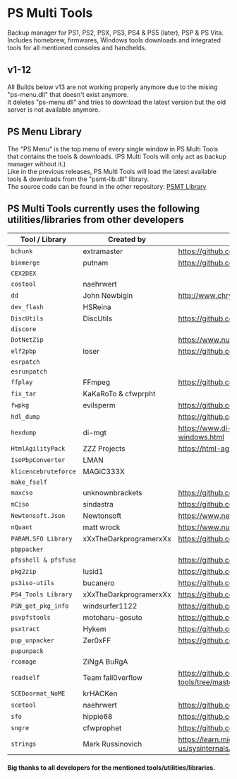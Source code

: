 # PS Multi Tools
Backup manager for PS1, PS2, PSX, PS3, PS4 &amp; PS5 (later), PSP &amp; PS Vita.</br>
Includes homebrew, firmwares, Windows tools downloads and integrated tools for all mentioned consoles and handhelds.

## v1-12
All Builds below v13 are not working properly anymore due to the mising "ps-menu.dll" that doesn't exist anymore.</br>
It deletes "ps-menu.dll" and tries to download the latest version but the old server is not available anymore.

## PS Menu Library
The "PS Menu" is the top menu of every single window in PS Multi Tools that contains the tools & downloads. (PS Multi Tools will only act as backup manager without it.)</br>
Like in the previous releases, PS Multi Tools will load the latest available tools & downloads from the "psmt-lib.dll" library.</br>
The source code can be found in the other repository: [PSMT Library](https://github.com/SvenGDK/PSMT-Library)

## PS Multi Tools currently uses the following utilities/libraries from other developers
| Tool / Library | Created by | Repository |
| --- | --- | --- |
| `bchunk` | extramaster | https://github.com/extramaster/bchunk
| `binmerge` | putnam | https://github.com/putnam/binmerge
| `CEX2DEX` |  | 
| `costool` | naehrwert | 
| `dd` | John Newbigin | http://www.chrysocome.net/dd
| `dev_flash` | HSReina | 
| `DiscUtils` | DiscUtils | https://github.com/DiscUtils/DiscUtils
| `discore` |  | 
| `DotNetZip` |  | https://www.nuget.org/packages/DotNetZip/
| `elf2pbp` | loser | https://github.com/PSP-Archive/elf2pbp
| `esrpatch` |  | 
| `esrunpatch` |  | 
| `ffplay` | FFmpeg | https://github.com/FFmpeg/FFmpeg
| `fix_tar` | KaKaRoTo & cfwprpht | 
| `fwpkg` | evilsperm | https://github.com/evilsperm/fwtool
| `hdl_dump` |  | https://github.com/ps2homebrew/hdl-dump
| `hexdump` | di-mgt | https://www.di-mgt.com.au/hexdump-for-windows.html
| `HtmlAgilityPack` | ZZZ Projects | https://html-agility-pack.net/
| `IsoPbpConverter` | LMAN | 
| `klicencebruteforce` | MAGiC333X | 
| `make_fself` |  | 
| `maxcso` | unknownbrackets | https://github.com/unknownbrackets/maxcso
| `mCiso` | sindastra | https://github.com/sindastra/psp-mciso
| `Newtonsoft.Json` | Newtonsoft | https://www.newtonsoft.com/json
| `nQuant` | matt wrock | https://www.nuget.org/packages/nQuant
| `PARAM.SFO Library` | xXxTheDarkprogramerxXx | https://github.com/xXxTheDarkprogramerxXx/PS4_Tools
| `pbppacker` |  | 
| `pfsshell & pfsfuse` |  | https://github.com/ps2homebrew/pfsshell
| `pkg2zip` | lusid1 | https://github.com/lusid1/pkg2zip
| `ps3iso-utils` | bucanero | https://github.com/bucanero/ps3iso-utils
| `PS4_Tools Library` | xXxTheDarkprogramerxXx | https://github.com/xXxTheDarkprogramerxXx/PS4_Tools
| `PSN_get_pkg_info` | windsurfer1122 | https://github.com/windsurfer1122/PSN_get_pkg_info
| `psvpfstools` | motoharu-gosuto | https://github.com/motoharu-gosuto/psvpfstools
| `psxtract` | Hykem | https://github.com/mrlucas84/psxtract
| `pup_unpacker` | Zer0xFF | https://github.com/Zer0xFF/ps4-pup-unpacker
| `pupunpack` |  | 
| `rcomage` | ZiNgA BuRgA | 
| `readself` | Team fail0verflow | https://github.com/daryl317/fail0verflow-PS3-tools/tree/master
| `SCEDoormat_NoME` | krHACKen | 
| `scetool` | naehrwert | https://github.com/naehrwert/scetool
| `sfo` | hippie68 | https://github.com/hippie68/sfo
| `sngre` | cfwprophet | https://github.com/cfwprpht/Simply_Vita_RCO_Extractor
| `strings` | Mark Russinovich | https://learn.microsoft.com/en-us/sysinternals/downloads/strings

#### Big thanks to all developers for the mentioned tools/utilities/libraries.
